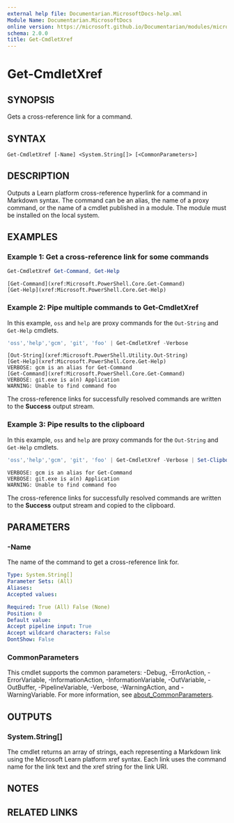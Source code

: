 ```yaml
---
external help file: Documentarian.MicrosoftDocs-help.xml
Module Name: Documentarian.MicrosoftDocs
online version: https://microsoft.github.io/Documentarian/modules/microsoftdocs/reference/cmdlets/get-cmdletxref
schema: 2.0.0
title: Get-CmdletXref
---
```


# Get-CmdletXref

## SYNOPSIS
Gets a cross-reference link for a command.

## SYNTAX

```
Get-CmdletXref [-Name] <System.String[]> [<CommonParameters>]
```

## DESCRIPTION

Outputs a Learn platform cross-reference hyperlink for a command in Markdown syntax. The command can
be an alias, the name of a proxy command, or the name of a cmdlet published in a module. The module
must be installed on the local system.

## EXAMPLES

### Example 1: Get a cross-reference link for some commands

```powershell
Get-CmdletXref Get-Command, Get-Help
```

```Output
[Get-Command](xref:Microsoft.PowerShell.Core.Get-Command)
[Get-Help](xref:Microsoft.PowerShell.Core.Get-Help)
```

### Example 2: Pipe multiple commands to Get-CmdletXref

In this example, `oss` and `help` are proxy commands for the `Out-String` and `Get-Help` cmdlets.

```powershell
'oss','help','gcm', 'git', 'foo' | Get-CmdletXref -Verbose
```

```Output
[Out-String](xref:Microsoft.PowerShell.Utility.Out-String)
[Get-Help](xref:Microsoft.PowerShell.Core.Get-Help)
VERBOSE: gcm is an alias for Get-Command
[Get-Command](xref:Microsoft.PowerShell.Core.Get-Command)
VERBOSE: git.exe is a(n) Application
WARNING: Unable to find command foo
```

The cross-reference links for successfully resolved commands are written to the **Success** output
stream.

### Example 3: Pipe results to the clipboard

In this example, `oss` and `help` are proxy commands for the `Out-String` and `Get-Help` cmdlets.

```powershell
'oss','help','gcm', 'git', 'foo' | Get-CmdletXref -Verbose | Set-Clipboard
```

```Output
VERBOSE: gcm is an alias for Get-Command
VERBOSE: git.exe is a(n) Application
WARNING: Unable to find command foo
```

The cross-reference links for successfully resolved commands are written to the **Success** output
stream and copied to the clipboard.

## PARAMETERS

### -Name

The name of the command to get a cross-reference link for.

```yaml
Type: System.String[]
Parameter Sets: (All)
Aliases:
Accepted values:

Required: True (All) False (None)
Position: 0
Default value:
Accept pipeline input: True
Accept wildcard characters: False
DontShow: False
```

### CommonParameters

This cmdlet supports the common parameters: -Debug, -ErrorAction, -ErrorVariable,
-InformationAction, -InformationVariable, -OutVariable, -OutBuffer, -PipelineVariable, -Verbose,
-WarningAction, and -WarningVariable. For more information, see
[about_CommonParameters](http://go.microsoft.com/fwlink/?LinkID=113216).

## OUTPUTS

### System.String[]

The cmdlet returns an array of strings, each representing a Markdown link using the Microsoft Learn
platform xref syntax. Each link uses the command name for the link text and the xref string for the
link URI.

## NOTES

## RELATED LINKS
